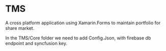 # TMS
A cross platform application using Xamarin.Forms to maintain portfolio for share market.

In the TMS/Core folder we need to add Config.Json, with firebase db endpoint and syncfusion key. 
